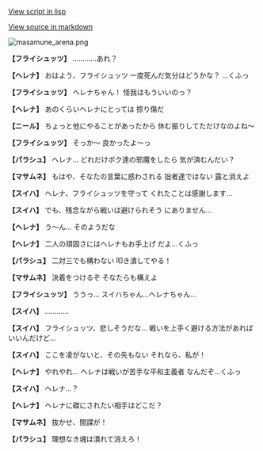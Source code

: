 [View script in lisp](../scripts/210132111.txt)

[View source in markdown](210132111.md)

![masamune_arena.png](../images/backgrounds/masamune_arena.png)

**【フライシュッツ】**
…………あれ？

**【ヘレナ】**
おはよう、フライシュッツ
一度死んだ気分はどうかな？
…くふっ

**【フライシュッツ】**
ヘレナちゃん！
怪我はもういいのっ？

**【ヘレナ】**
あのくらいヘレナにとっては
掠り傷だ

**【ニール】**
ちょっと他にやることがあったから
休む振りしてただけなのよね～

**【フライシュッツ】**
そっか～
良かったよ～っ

**【パラシュ】**
ヘレナ…
どれだけボク達の邪魔をしたら
気が済むんだい？

**【マサムネ】**
もはや、そなたの言葉に惑わされる
拙者達ではない
露と消えよ

**【スイハ】**
ヘレナ、フライシュッツを守って
くれたことは感謝します…

**【スイハ】**
でも、残念ながら戦いは避けられそう
にありません…

**【ヘレナ】**
う～ん…
そのようだな

**【ヘレナ】**
二人の頑固さにはヘレナもお手上げ
だよ…くふっ

**【パラシュ】**
二対三でも構わない
叩き潰してやる！

**【マサムネ】**
決着をつけるぞ
そなたらも構えよ

**【フライシュッツ】**
ううっ…
スイハちゃん…ヘレナちゃん…

**【スイハ】**
…………

**【スイハ】**
フライシュッツ、悲しそうだな…
戦いを上手く避ける方法があれば
いいんだけど…

**【スイハ】**
ここを凌がないと、その先もない
それなら、私が！

**【ヘレナ】**
やれやれ…
ヘレナは戦いが苦手な平和主義者
なんだぞ…くふっ

**【スイハ】**
ヘレナ…？

**【ヘレナ】**
ヘレナに磔にされたい相手はどこだ？

**【マサムネ】**
抜かせ、間諜が！

**【パラシュ】**
理想なき魂は潰れて消えろ！